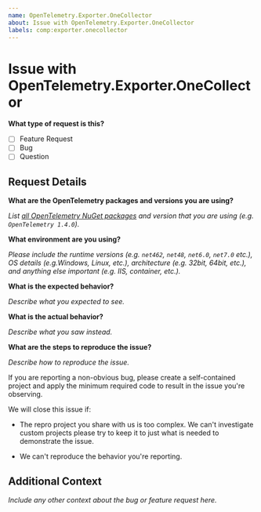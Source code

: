 ```yaml
---
name: OpenTelemetry.Exporter.OneCollector
about: Issue with OpenTelemetry.Exporter.OneCollector
labels: comp:exporter.onecollector
---
```


# Issue with OpenTelemetry.Exporter.OneCollector

**What type of request is this?**

* [ ] Feature Request
* [ ] Bug
* [ ] Question

## Request Details

**What are the OpenTelemetry packages and versions you are using?**

_List [all OpenTelemetry NuGet
packages](https://www.nuget.org/profiles/OpenTelemetry) and version that you are
using (e.g. `OpenTelemetry 1.4.0`)._

**What environment are you using?**

_Please include the runtime versions (e.g. `net462`, `net48`, `net6.0`, `net7.0`
etc.), OS details (e.g.Windows, Linux, etc.), architecture (e.g. 32bit, 64bit,
etc.), and anything else important (e.g. IIS, container, etc.)._

**What is the expected behavior?**

_Describe what you expected to see._

**What is the actual behavior?**

_Describe what you saw instead._

**What are the steps to reproduce the issue?**

_Describe how to reproduce the issue._

If you are reporting a non-obvious bug, please create a self-contained project
and apply the minimum required code to result in the issue you're observing.

We will close this issue if:

* The repro project you share with us is too complex. We can't investigate
  custom projects please try to keep it to just what is needed to demonstrate
  the issue.

* We can't reproduce the behavior you're reporting.

## Additional Context

_Include any other context about the bug or feature request here._

